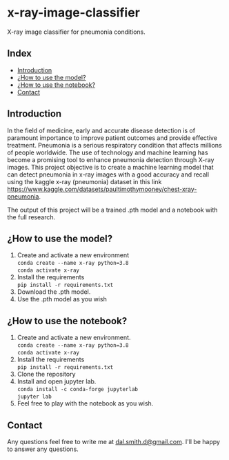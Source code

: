 # x-ray-image-classifier
X-ray image classifier for pneumonia conditions.

## Index

- [Introduction](#introduction)
- [¿How to use the model?](#¿howtousethemodel?)
- [¿How to use the notebook?](#¿howtousethenotebook?)
- [Contact](#contact)

## Introduction

In the field of medicine, early and accurate disease detection is of paramount importance to improve patient outcomes and provide effective treatment. Pneumonia is a serious respiratory condition that affects millions of people worldwide. The use of technology and machine learning has become a promising tool to enhance pneumonia detection through X-ray images. This project objective is to create a machine learning model that can detect pneumonia in x-ray images with a good accuracy and recall using the kaggle x-ray (pneumonia) dataset in this link https://www.kaggle.com/datasets/paultimothymooney/chest-xray-pneumonia. 

The output of this project will be a trained .pth model and a notebook with the full research.

## ¿How to use the model?
1. Create and activate a new environment  
   ```conda create --name x-ray python=3.8```  
   ```conda activate x-ray```  
3. Install the requirements  
   ```pip install -r requirements.txt```
4. Download the .pth model.
5. Use the .pth model as you wish

## ¿How to use the notebook?
1. Create and activate a new environment.  
   ```conda create --name x-ray python=3.8```  
   ```conda activate x-ray```
2. Install the requirements  
   ```pip install -r requirements.txt```
3. Clone the repository
4. Install and open jupyter lab.  
   ```conda install -c conda-forge jupyterlab```  
   ```jupyter lab```
5. Feel free to play with the notebook as you wish.

## Contact

Any questions feel free to write me at dal.smith.d@gmail.com. I'll be happy to answer any questions.

